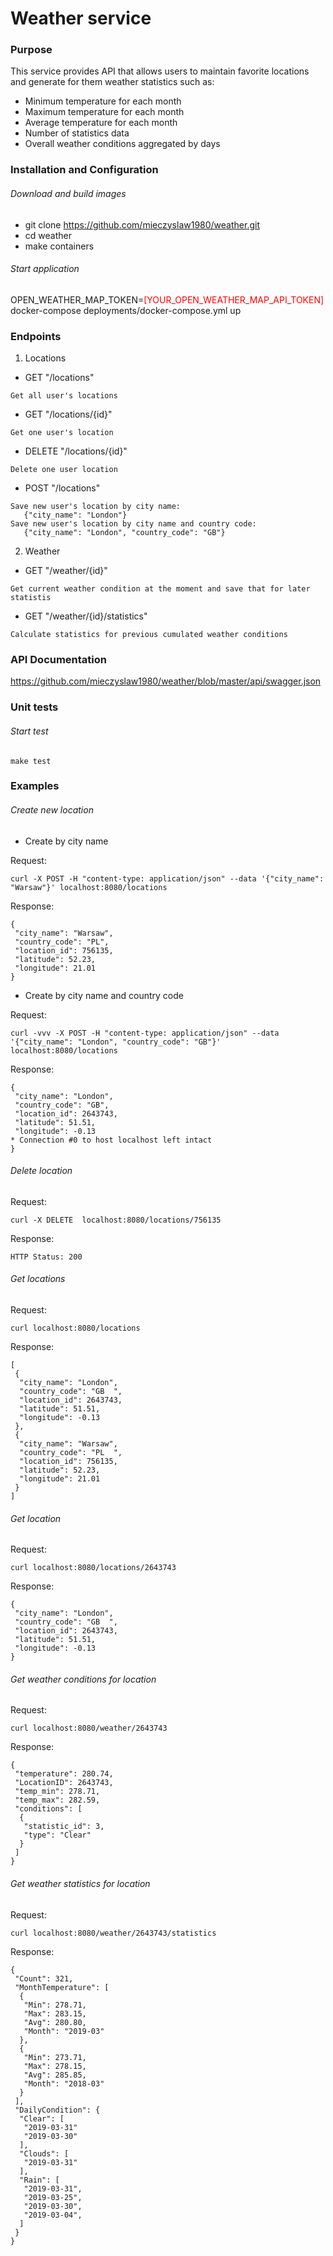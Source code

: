 # Weather service
### Purpose
This service provides API that allows users to maintain favorite locations and generate for them weather statistics such as:
* Minimum temperature for each month
* Maximum temperature for each month
* Average temperature for each month
* Number of statistics data
* Overall weather conditions aggregated by days 
### Installation and Configuration
###### Download and build images
* git clone https://github.com/mieczyslaw1980/weather.git
* cd weather
* make containers
###### Start application
OPEN_WEATHER_MAP_TOKEN=<span style="color:red">[YOUR_OPEN_WEATHER_MAP_API_TOKEN]</span> docker-compose deployments/docker-compose.yml up
### Endpoints
1. Locations
* GET "/locations"
```$xslt
Get all user's locations
```
* GET "/locations/{id}"
```
Get one user's location
```
* DELETE "/locations/{id}"
```
Delete one user location
```
* POST "/locations"
```
Save new user's location by city name: 
   {"city_name": "London"}
Save new user's location by city name and country code:
   {"city_name": "London", "country_code": "GB"}
```
2. Weather
* GET "/weather/{id}"
```
Get current weather condition at the moment and save that for later statistis
```
* GET "/weather/{id}/statistics"
```
Calculate statistics for previous cumulated weather conditions
```

### API Documentation

https://github.com/mieczyslaw1980/weather/blob/master/api/swagger.json

### Unit tests
###### Start test
```
make test
```


### Examples
###### Create new location
* Create by city name

Request:
```
curl -X POST -H "content-type: application/json" --data '{"city_name": "Warsaw"}' localhost:8080/locations
```
Response:
```$xslt
{
 "city_name": "Warsaw",
 "country_code": "PL",
 "location_id": 756135,
 "latitude": 52.23,
 "longitude": 21.01
}
```
* Create by city name and country code

Request:
```
curl -vvv -X POST -H "content-type: application/json" --data '{"city_name": "London", "country_code": "GB"}' localhost:8080/locations
```

Response:
```$xslt
{
 "city_name": "London",
 "country_code": "GB",
 "location_id": 2643743,
 "latitude": 51.51,
 "longitude": -0.13
* Connection #0 to host localhost left intact
}
```

###### Delete location

Request:
```
curl -X DELETE  localhost:8080/locations/756135
```

Response:
```$xslt
HTTP Status: 200
```

###### Get locations

Request:
 ```
curl localhost:8080/locations
```
Response:
```
[
 {
  "city_name": "London",
  "country_code": "GB  ",
  "location_id": 2643743,
  "latitude": 51.51,
  "longitude": -0.13
 },
 {
  "city_name": "Warsaw",
  "country_code": "PL  ",
  "location_id": 756135,
  "latitude": 52.23,
  "longitude": 21.01
 }
]
```

###### Get location

Request:
```
curl localhost:8080/locations/2643743
```
Response:
```
{
 "city_name": "London",
 "country_code": "GB  ",
 "location_id": 2643743,
 "latitude": 51.51,
 "longitude": -0.13
}
```

###### Get weather conditions for location
Request:
```
curl localhost:8080/weather/2643743
```
Response:
```
{
 "temperature": 280.74,
 "LocationID": 2643743,
 "temp_min": 278.71,
 "temp_max": 282.59,
 "conditions": [
  {
   "statistic_id": 3,
   "type": "Clear"
  }
 ]
}
```

###### Get weather statistics for location
Request:
```
curl localhost:8080/weather/2643743/statistics
```
Response:
```
{
 "Count": 321,
 "MonthTemperature": [
  {
   "Min": 278.71,
   "Max": 283.15,
   "Avg": 280.80,
   "Month": "2019-03"
  },
  {
   "Min": 273.71,
   "Max": 278.15,
   "Avg": 285.85,
   "Month": "2018-03"
  }
 ],
 "DailyCondition": {
  "Clear": [
   "2019-03-31"
   "2019-03-30"
  ],
  "Clouds": [
   "2019-03-31"
  ],
  "Rain": [
   "2019-03-31",
   "2019-03-25",
   "2019-03-30",
   "2019-03-04",
  ]
 }
}
```

